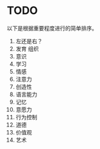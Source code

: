 TODO
=
以下是根据重要程度进行的简单排序。

1. 左还是右？
2. 发育 组织
3. 意识
4. 学习
5. 情感
6. 注意力
7. 创造性
8. 语言能力
9. 记忆
10. 意愿力
11. 行为控制
12. 道德
13. 价值观
14. 艺术
